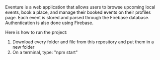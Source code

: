 Eventure is a web application that allows users to browse upcoming local events, book a place, and manage their booked events on their profiles page. Each event is stored and parsed through the Firebase database. Authentication is also done using Firebase. 

Here is how to run the project: 
1. Download every folder and file from this repository and put them in a new folder
2. On a terminal, type: "npm start"

